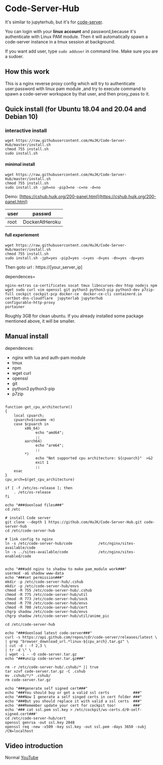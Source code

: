 # Code-Server-Hub
It's similar to jupyterhub, but it's for [code-server](https://github.com/cdr/code-server).

You can login with your **linux account** and password,because it's authenticate with Linux PAM module. 
Then it will automatically spawn a code-server instance in a tmux session at background.

If you want add user, type ```sudo adduser``` in command line. Make sure you are a sudoer.

## How this work
This is a nginx reverse proxy config which will try to authenticate user:password with linux pam module ,and try to execute command to spawn a code-server workspace by that user, and then proxy_pass to it.

## Quick install (for Ubuntu 18.04 and 20.04 and Debian 10)

### interactive install
```
wget https://raw.githubusercontent.com/HuJK/Code-Server-Hub/master/install.sh
chmod 755 install.sh 
sudo install.sh
```


#### minimal install
```
wget https://raw.githubusercontent.com/HuJK/Code-Server-Hub/master/install.sh
chmod 755 install.sh 
sudo install.sh -jph=no -pip3=no -c=no -d=no
```

Demo:
[https://cshub.hujk.org/200-panel.html](https://cshub.hujk.org/200-panel.html) 

user|passwd
----|---------------
root|DockerAtHeroku

#### full experiement

```
wget https://raw.githubusercontent.com/HuJK/Code-Server-Hub/master/install.sh
chmod 755 install.sh 
sudo install.sh -jph=yes -pip3=yes -c=yes -d=yes -dn=yes -dp=yes
```

Then goto url : https://\[your_server_ip\]


dependences=
```
nginx-extras ca-certificates socat tmux libncurses-dev htop nodejs npm wget sudo curl vim openssl git python3 python3-pip python3-dev p7zip-full cockpit cockpit-pcp docker-ce  docker-ce-cli containerd.io
certbot-dns-cloudflare  jupyterlab jupyterhub
configurable-http-proxy
portainer
```
Roughly 3GB for clean ubuntu. If you already installed some package mentioned above, it will be smaller.

## Manual install

dependences:

* nginx with lua and auth-pam module
* tmux
* npm
* wget curl
* openssl
* git
* python3 python3-pip
* p7zip

```

function get_cpu_architecture()
{
    local cpuarch;
    cpuarch=$(uname -m)
    case $cpuarch in
         x86_64)
              echo "amd64";
              ;;
         aarch64)
              echo "arm64";
              ;;
         *)
              echo "Not supported cpu architecture: ${cpuarch}"  >&2
              exit 1
              ;;
    esac
}
cpu_arch=$(get_cpu_architecture)

if [ -f /etc/os-release ]; then
    . /etc/os-release
fi

echo "###doenload files###"
cd /etc

# install Code server
git clone --depth 1 https://github.com/HuJK/Code-Server-Hub.git code-server-hub
cd /etc/code-server-hub

# link config to nginx
ln -s /etc/code-server-hub/code            /etc/nginx/sites-available/code
ln -s ../sites-available/code              /etc/nginx/sites-enabled/code


echo "###add nginx to shadow to make pam_module work###"
usermod -aG shadow www-data
echo "###set permission###"
mkdir -p /etc/code-server-hub/.cshub
mkdir -p /etc/code-server-hub/envs
chmod -R 755 /etc/code-server-hub/.cshub
chmod -R 775 /etc/code-server-hub/util
chmod -R 773 /etc/code-server-hub/sock
chmod -R 770 /etc/code-server-hub/envs
chmod -R 700 /etc/code-server-hub/cert
chgrp shadow /etc/code-server-hub/envs
chgrp shadow /etc/code-server-hub/util/anime_pic

cd /etc/code-server-hub

echo "###doenload latest code-server###"
curl -s https://api.github.com/repos/cdr/code-server/releases/latest \
| grep "browser_download_url.*linux-${cpu_arch}.tar.gz" \
| cut -d : -f 2,3 \
| tr -d \" \
| wget -i - -O code-server.tar.gz
echo "###unzip code-server.tar.gz###"

rm -r /etc/code-server-hub/.cshub/* || true
tar xzvf code-server.tar.gz -C .cshub
mv .cshub/*/* .cshub/
rm code-server.tar.gz

echo "###generate self signed cert###"
echo "###You should buy or get a valid ssl certs           ###"
echo "###Now I generate a self singed certs in cert folder ###"
echo "###But you should replace it with valid a ssl certs  ###"
echo '###Remember update your cert for cockpit too!        ###'
echo '### cat ssl.pem ssl.key > /etc/cockpit/ws-certs.d/0-self-signed.cert###'
cd /etc/code-server-hub/cert
openssl genrsa -out ssl.key 2048
openssl req -new -x509 -key ssl.key -out ssl.pem -days 3650 -subj /CN=localhost
```

## Video introduction

Normal [YouTube](https://www.youtube.com/watch?v=d66OmV22UFI)

